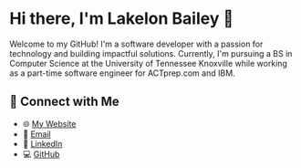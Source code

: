 # Hi there, I'm Lakelon Bailey 👋

Welcome to my GitHub! I'm a software developer with a passion for technology and building impactful solutions. Currently, I'm pursuing a BS in Computer Science at the University of Tennessee Knoxville while working as a part-time software engineer for ACTprep.com and IBM.

## 👥 Connect with Me
- 🌐 [My Website](https://lakelonbailey.com)
- 📧 [Email](mailto:lake.bailey@icloud.com)
- 👔 [LinkedIn](https://linkedin.com/in/lakelonbailey)
- 💻 [GitHub](https://github.com/LakelonBailey)
